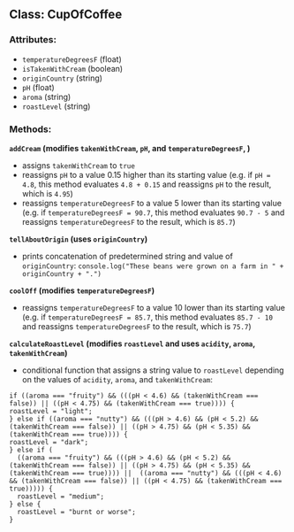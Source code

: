 ## Class: CupOfCoffee

### Attributes:
- `temperatureDegreesF` (float)
- `isTakenWithCream` (boolean)
- `originCountry` (string)
- `pH` (float)
- `aroma` (string)
- `roastLevel` (string)

### Methods:

**`addCream` (modifies `takenWithCream`, `pH`, and `temperatureDegreesF`, )**

- assigns `takenWithCream` to `true`
- reassigns `pH` to a value 0.15 higher than its starting value (e.g. if `pH = 4.8`, this method evaluates `4.8 + 0.15` and reassigns `pH` to the result, which is `4.95`)
- reassigns `temperatureDegreesF` to a value 5 lower than its starting value (e.g. if `temperatureDegreesF = 90.7`, this method evaluates `90.7 - 5` and reassigns `temperatureDegreesF` to the result, which is `85.7`)


**`tellAboutOrigin` (uses `originCountry`)**

- prints concatenation of predetermined string and value of `originCountry`:
`console.log("These beans were grown on a farm in " + originCountry + ".")`

**`coolOff` (modifies `temperatureDegreesF`)**

- reassigns `temperatureDegreesF` to a value 10 lower than its starting value (e.g. if `temperatureDegreesF = 85.7`, this method evaluates `85.7 - 10` and reassigns `temperatureDegreesF` to the result, which is `75.7`)

**`calculateRoastLevel` (modifies `roastLevel` and uses `acidity`, `aroma`, `takenWithCream`)**

- conditional function that assigns a string value to `roastLevel` depending on the values of `acidity`, `aroma`, and `takenWithCream`:

```
if ((aroma === "fruity") && (((pH < 4.6) && (takenWithCream === false)) || ((pH < 4.75) && (takenWithCream === true)))) {
roastLevel = "light";
} else if ((aroma === "nutty") && (((pH > 4.6) && (pH < 5.2) && (takenWithCream === false)) || ((pH > 4.75) && (pH < 5.35) && (takenWithCream === true)))) {
roastLevel = "dark";
} else if (
  ((aroma === "fruity") && (((pH > 4.6) && (pH < 5.2) && (takenWithCream === false)) || ((pH > 4.75) && (pH < 5.35) && (takenWithCream === true)))) ||  ((aroma === "nutty") && (((pH < 4.6) && (takenWithCream === false)) || ((pH < 4.75) && (takenWithCream === true))))) {
  roastLevel = "medium";
} else {
  roastLevel = "burnt or worse";
}
```
